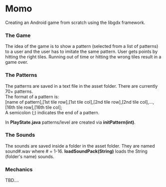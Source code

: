 # Momo
Creating an Android game from scratch using the libgdx framework.


### The Game
The idea of the game is to show a pattern (selected from a list of patterns) to a user and the user has to imitate the same pattern. User gets points by hitting the right tiles. Running out of time or hitting the wrong tiles result in a game over.

### The Patterns
The patterns are saved in a text file in the asset folder. There are currently 70+ patterns.      
The format of a pattern is:     
[name of pattern],[1st tile row],[1st tile col],[2nd tile row],[2nd tile col],...,[16th tile row],[16th tile col];    
A semicolon (;) indicates the end of a pattern.

In **PlayState.java** patterns/level are created via **initPattern(int)**.

### The Sounds
The sounds are saved inside a folder in the asset folder. They are named sound#.wav where # = 1-16.
**loadSoundPack(String)** loads the String (folder's name) sounds.


### Mechanics    
TBD....
